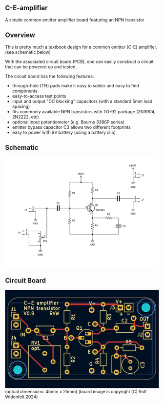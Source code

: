 ## C-E-amplifier
A simple common emitter amplifier board featuring an NPN transistor

## Overview

This is pretty much a textbook design for a common emitter (C-E) amplifier.
(see schematic below)

With the associated circuit board (PCB), one can easily construct
a circuit that can be powered up and tested.

The circuit board has the following features:
* through-hole (TH) pads make it easy to solder and easy to find components
* easy-to-access test points
* input and output "DC blocking" capacitors (with a standard 5mm lead spacing)
* fits commonly available NPN transistors with TO-92 package (2N3904, 2N2222, etc)
* optional input potentiometer (e.g. Bourns 3386P series)
* emitter bypass capacitor C3 allows two different footprints
* easy to power with 9V battery (using a battery clip)


## Schematic

![Common Emitter Amplifier - schematic](images/C-E-amp-schem-prelim.png)


## Circuit Board

![Common Emitter Amplifier - board](images/C-E-amp-pcb-prelim-sm.png)
(actual dimensions: 45mm x 25mm)
(board image is copyright (C) Rolf Widenfelt 2024)